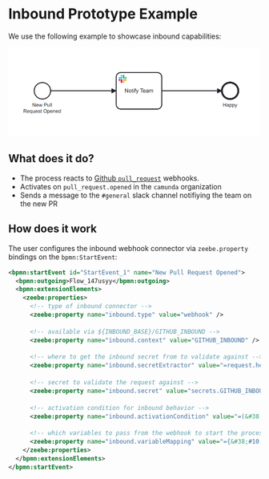 # Inbound Prototype Example

We use the following example to showcase inbound capabilities:

![ pull request notification example ](./pull-request-notification.png)


## What does it do?

* The process reacts to [Github `pull_request`](https://docs.github.com/en/developers/webhooks-and-events/webhooks/webhook-events-and-payloads#pull_request) webhooks.
* Activates on `pull_request.opened` in the `camunda` organization
* Sends a message to the `#general` slack channel notifiying the team on the new PR


## How does it work

The user configures the inbound webhook connector via `zeebe.property` bindings on the `bpmn:StartEvent`:

```xml
<bpmn:startEvent id="StartEvent_1" name="New Pull Request Opened">
  <bpmn:outgoing>Flow_147usyy</bpmn:outgoing>
  <bpmn:extensionElements>
    <zeebe:properties>
      <!-- type of inbound connector -->
      <zeebe:property name="inbound.type" value="webhook" />

      <!-- available via ${INBOUND_BASE}/GITHUB_INBOUND -->
      <zeebe:property name="inbound.context" value="GITHUB_INBOUND" />

      <!-- where to get the inbound secret from to validate against -->
      <zeebe:property name="inbound.secretExtractor" value="=request.headers['X-Hub-Signature']" />
      
      <!-- secret to validate the request against -->
      <zeebe:property name="inbound.secret" value="secrets.GITHUB_INBOUND_SECRET" />
      
      <!-- activation condition for inbound behavior -->
      <zeebe:property name="inbound.activationCondition" value="=(&#38;#10;  request.body.action = &#34;opened&#34; and &#38;#10;  starts with(request.body.repository.full_name, &#34;camunda/&#34;)&#38;#10;)" />
      
      <!-- which variables to pass from the webhook to start the process -->
      <zeebe:property name="inbound.variableMapping" value="={&#38;#10;  &#34;githubLoginToSlackMapping&#34;: {&#38;#10;    &#34;nikku&#34;: &#34;Nico Rehwaldt&#34;,&#38;#10;    &#34;menski&#34;: &#34;menski&#34;&#38;#10;  },&#38;#10;  &#34;pull_request&#34;: {&#38;#10;    &#34;htmlURL&#34;: request.body.pull_request.html_url,&#38;#10;    &#34;githubUser&#34;: request.body.pull_request.user.login,&#38;#10;    &#34;githubUserURL&#34;: request.body.pull_request.user.html_url,&#38;#10;    &#34;userLink&#34;: (&#38;#10;      if githubLoginToSlackMapping[githubUser] then &#38;#10;        &#34;@&#34; + githubLoginToSlackMapping[githubUser]&#38;#10;      else &#38;#10;        &#34;GitHub user &#60;&#34; + githubUserURL + &#34;|&#34; + githubUser + &#34;&#62;&#34;&#38;#10;    )&#38;#10;  }&#38;#10;}" />
    </zeebe:properties>
  </bpmn:extensionElements>
</bpmn:startEvent>
```
